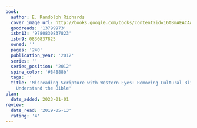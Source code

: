 ```yaml
---
book:
  author: E. Randolph Richards
  cover_image_url: http://books.google.com/books/content?id=16tBmAEACAAJ&printsec=frontcover&img=1&zoom=1&source=gbs_api
  goodreads: '13799973'
  isbn13: '9780830837823'
  isbn9: 0830837825
  owned: ''
  pages: '240'
  publication_year: '2012'
  series: ''
  series_position: '2012'
  spine_color: '#84888b'
  tags: ''
  title: 'Misreading Scripture with Western Eyes: Removing Cultural Blinders to Better
    Understand the Bible'
plan:
  date_added: 2023-01-01
review:
  date_read: '2019-05-13'
  rating: '4'
---
```

